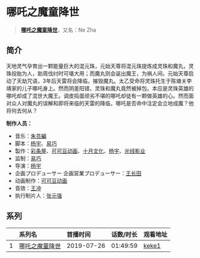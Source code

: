 # 哪吒之魔童降世


> <u>**[哪吒之魔童降世](https://bgm.tv/subject/231261)**</u>，又名：Ne Zha

## 简介

天地灵气孕育出一颗能量巨大的混元珠，元始天尊将混元珠提炼成灵珠和魔丸，灵珠投胎为人，助周伐纣时可堪大用；而魔丸则会诞出魔王，为祸人间。元始天尊启动了天劫咒语，3年后天雷将会降临，摧毁魔丸。太乙受命将灵珠托生于陈塘关李靖家的儿子哪吒身上。然而阴差阳错，灵珠和魔丸竟然被掉包。本应是灵珠英雄的哪吒却成了混世大魔王。调皮捣蛋顽劣不堪的哪吒却徒有一颗做英雄的心。然而面对众人对魔丸的误解和即将来临的天雷的降临，哪吒是否命中注定会立地成魔？他将何去何从？

**制作人员：**
- 音乐：[朱芸編](https://bgm.tv/person/39675)
- 脚本：[杨宇](https://bgm.tv/person/35233)、[易巧](https://bgm.tv/person/57837)
- 製作：[彩条屋](https://bgm.tv/person/32142)、[可可豆动画](https://bgm.tv/person/35129)、[十月文化](https://bgm.tv/person/35130)、[杨宇](https://bgm.tv/person/35233)、[光线影业](https://bgm.tv/person/32141)
- 监制：[易巧](https://bgm.tv/person/57837)
- 导演：[杨宇](https://bgm.tv/person/35233)
- 企画プロデューサー  企画営業プロデューサー：[王长田](https://bgm.tv/person/57836)
- 动画制作：[可可豆动画](https://bgm.tv/person/35129)
- 音效：[王冲](https://bgm.tv/person/66061)
- 执行制片人：[张元强](https://bgm.tv/person/66260)



## 系列

|     | 系列名     | 首播时间       | 话数/时长    | 观看地址                                                  |
| :-- | :------ | :--------- | :------- | :---------------------------------------------------- |
| 1   |[哪吒之魔童降世](https://bgm.tv/subject/231261)| 2019-07-26 | 01:49:59 | [keke1](https://www.keke1.app/play/9294-4-57496.html) |

